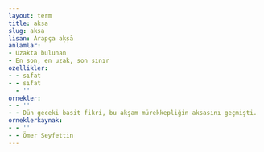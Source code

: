 ```yaml
---
layout: term
title: aksa
slug: aksa
lisan: Arapça aḳṣā
anlamlar:
- Uzakta bulunan
- En son, en uzak, son sınır
ozellikler:
- - sıfat
- - sıfat
  - ''
ornekler:
- - ''
- - Dün geceki basit fikri, bu akşam mürekkepliğin aksasını geçmişti.
orneklerkaynak:
- - ''
- - Ömer Seyfettin
---
```

